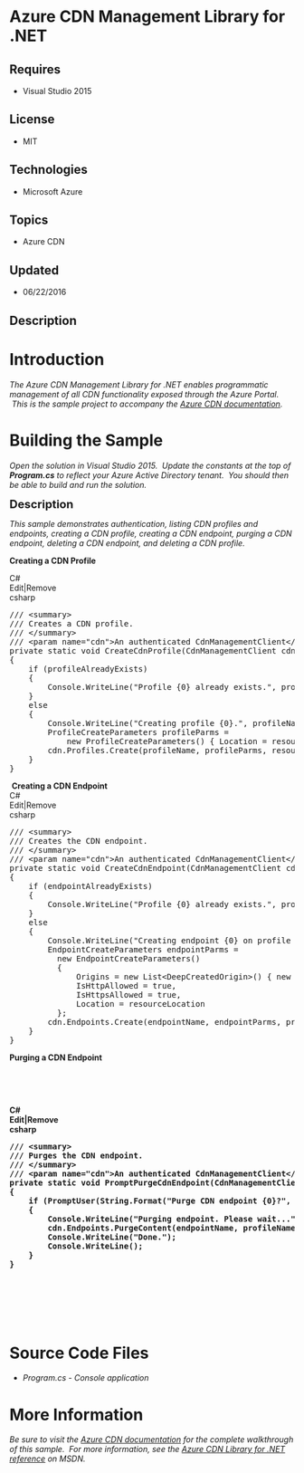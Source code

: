 # Azure CDN Management Library for .NET
## Requires
- Visual Studio 2015
## License
- MIT
## Technologies
- Microsoft Azure
## Topics
- Azure CDN
## Updated
- 06/22/2016
## Description

<h1>Introduction</h1>
<p><em>The Azure CDN Management Library for .NET enables programmatic management of all CDN functionality exposed through the Azure Portal. &nbsp;This is the sample project to accompany the
<a href="https://azure.microsoft.com/documentation/articles/cdn-app-dev-net">Azure CDN documentation</a>.</em></p>
<h1><span>Building the Sample</span></h1>
<p><em>Open the solution in Visual Studio 2015. &nbsp;Update the constants at the top of
<strong>Program.cs</strong>&nbsp;to reflect your Azure Active Directory tenant. &nbsp;You should then be able to build and run the solution. &nbsp;</em></p>
<p><span style="font-size:20px; font-weight:bold">Description</span></p>
<p><em>This sample demonstrates authentication, listing CDN profiles and endpoints, creating a CDN profile, creating a CDN endpoint, purging a CDN endpoint, deleting a CDN endpoint, and deleting a CDN profile.</em></p>
<p><strong>Creating a CDN Profile</strong></p>
<div class="scriptcode">
<div class="pluginEditHolder" pluginCommand="mceScriptCode">
<div class="title"><span>C#</span></div>
<div class="pluginLinkHolder"><span class="pluginEditHolderLink">Edit</span>|<span class="pluginRemoveHolderLink">Remove</span></div>
<span class="hidden">csharp</span>

<div class="preview">
<pre class="csharp"><span class="cs__com">///&nbsp;&lt;summary&gt;</span>&nbsp;
<span class="cs__com">///&nbsp;Creates&nbsp;a&nbsp;CDN&nbsp;profile.</span>&nbsp;
<span class="cs__com">///&nbsp;&lt;/summary&gt;</span>&nbsp;
<span class="cs__com">///&nbsp;&lt;param&nbsp;name=&quot;cdn&quot;&gt;An&nbsp;authenticated&nbsp;CdnManagementClient&lt;/param&gt;</span>&nbsp;
<span class="cs__keyword">private</span>&nbsp;<span class="cs__keyword">static</span>&nbsp;<span class="cs__keyword">void</span>&nbsp;CreateCdnProfile(CdnManagementClient&nbsp;cdn)&nbsp;
{&nbsp;
&nbsp;&nbsp;&nbsp;&nbsp;<span class="cs__keyword">if</span>&nbsp;(profileAlreadyExists)&nbsp;
&nbsp;&nbsp;&nbsp;&nbsp;{&nbsp;
&nbsp;&nbsp;&nbsp;&nbsp;&nbsp;&nbsp;&nbsp;&nbsp;Console.WriteLine(<span class="cs__string">&quot;Profile&nbsp;{0}&nbsp;already&nbsp;exists.&quot;</span>,&nbsp;profileName);&nbsp;
&nbsp;&nbsp;&nbsp;&nbsp;}&nbsp;
&nbsp;&nbsp;&nbsp;&nbsp;<span class="cs__keyword">else</span>&nbsp;
&nbsp;&nbsp;&nbsp;&nbsp;{&nbsp;
&nbsp;&nbsp;&nbsp;&nbsp;&nbsp;&nbsp;&nbsp;&nbsp;Console.WriteLine(<span class="cs__string">&quot;Creating&nbsp;profile&nbsp;{0}.&quot;</span>,&nbsp;profileName);&nbsp;
&nbsp;&nbsp;&nbsp;&nbsp;&nbsp;&nbsp;&nbsp;&nbsp;ProfileCreateParameters&nbsp;profileParms&nbsp;=&nbsp;
&nbsp;&nbsp;&nbsp;&nbsp;&nbsp;&nbsp;&nbsp;&nbsp;&nbsp;&nbsp;&nbsp;&nbsp;<span class="cs__keyword">new</span>&nbsp;ProfileCreateParameters()&nbsp;{&nbsp;Location&nbsp;=&nbsp;resourceLocation,&nbsp;Sku&nbsp;=&nbsp;<span class="cs__keyword">new</span>&nbsp;Sku(SkuName.StandardVerizon)&nbsp;};&nbsp;
&nbsp;&nbsp;&nbsp;&nbsp;&nbsp;&nbsp;&nbsp;&nbsp;cdn.Profiles.Create(profileName,&nbsp;profileParms,&nbsp;resourceGroupName);&nbsp;
&nbsp;&nbsp;&nbsp;&nbsp;}&nbsp;
}</pre>
</div>
</div>
</div>
<div class="endscriptcode">&nbsp;<strong>Creating a CDN Endpoint</strong></div>
<div class="scriptcode">
<div class="pluginEditHolder" pluginCommand="mceScriptCode">
<div class="title"><span>C#</span></div>
<div class="pluginLinkHolder"><span class="pluginEditHolderLink">Edit</span>|<span class="pluginRemoveHolderLink">Remove</span></div>
<span class="hidden">csharp</span>

<div class="preview">
<pre class="csharp"><span class="cs__com">///&nbsp;&lt;summary&gt;</span>&nbsp;
<span class="cs__com">///&nbsp;Creates&nbsp;the&nbsp;CDN&nbsp;endpoint.</span>&nbsp;
<span class="cs__com">///&nbsp;&lt;/summary&gt;</span>&nbsp;
<span class="cs__com">///&nbsp;&lt;param&nbsp;name=&quot;cdn&quot;&gt;An&nbsp;authenticated&nbsp;CdnManagementClient&lt;/param&gt;</span>&nbsp;
<span class="cs__keyword">private</span>&nbsp;<span class="cs__keyword">static</span>&nbsp;<span class="cs__keyword">void</span>&nbsp;CreateCdnEndpoint(CdnManagementClient&nbsp;cdn)&nbsp;
{&nbsp;
&nbsp;&nbsp;&nbsp;&nbsp;<span class="cs__keyword">if</span>&nbsp;(endpointAlreadyExists)&nbsp;
&nbsp;&nbsp;&nbsp;&nbsp;{&nbsp;
&nbsp;&nbsp;&nbsp;&nbsp;&nbsp;&nbsp;&nbsp;&nbsp;Console.WriteLine(<span class="cs__string">&quot;Profile&nbsp;{0}&nbsp;already&nbsp;exists.&quot;</span>,&nbsp;profileName);&nbsp;
&nbsp;&nbsp;&nbsp;&nbsp;}&nbsp;
&nbsp;&nbsp;&nbsp;&nbsp;<span class="cs__keyword">else</span>&nbsp;
&nbsp;&nbsp;&nbsp;&nbsp;{&nbsp;
&nbsp;&nbsp;&nbsp;&nbsp;&nbsp;&nbsp;&nbsp;&nbsp;Console.WriteLine(<span class="cs__string">&quot;Creating&nbsp;endpoint&nbsp;{0}&nbsp;on&nbsp;profile&nbsp;{1}.&quot;</span>,&nbsp;endpointName,&nbsp;profileName);&nbsp;
&nbsp;&nbsp;&nbsp;&nbsp;&nbsp;&nbsp;&nbsp;&nbsp;EndpointCreateParameters&nbsp;endpointParms&nbsp;=&nbsp;
&nbsp;&nbsp;&nbsp;&nbsp;&nbsp;&nbsp;&nbsp;&nbsp;&nbsp;&nbsp;<span class="cs__keyword">new</span>&nbsp;EndpointCreateParameters()&nbsp;
&nbsp;&nbsp;&nbsp;&nbsp;&nbsp;&nbsp;&nbsp;&nbsp;&nbsp;&nbsp;{&nbsp;
&nbsp;&nbsp;&nbsp;&nbsp;&nbsp;&nbsp;&nbsp;&nbsp;&nbsp;&nbsp;&nbsp;&nbsp;&nbsp;&nbsp;Origins&nbsp;=&nbsp;<span class="cs__keyword">new</span>&nbsp;List&lt;DeepCreatedOrigin&gt;()&nbsp;{&nbsp;<span class="cs__keyword">new</span>&nbsp;DeepCreatedOrigin(<span class="cs__string">&quot;Contoso&quot;</span>,&nbsp;<span class="cs__string">&quot;www.contoso.com&quot;</span>)&nbsp;},&nbsp;
&nbsp;&nbsp;&nbsp;&nbsp;&nbsp;&nbsp;&nbsp;&nbsp;&nbsp;&nbsp;&nbsp;&nbsp;&nbsp;&nbsp;IsHttpAllowed&nbsp;=&nbsp;<span class="cs__keyword">true</span>,&nbsp;
&nbsp;&nbsp;&nbsp;&nbsp;&nbsp;&nbsp;&nbsp;&nbsp;&nbsp;&nbsp;&nbsp;&nbsp;&nbsp;&nbsp;IsHttpsAllowed&nbsp;=&nbsp;<span class="cs__keyword">true</span>,&nbsp;
&nbsp;&nbsp;&nbsp;&nbsp;&nbsp;&nbsp;&nbsp;&nbsp;&nbsp;&nbsp;&nbsp;&nbsp;&nbsp;&nbsp;Location&nbsp;=&nbsp;resourceLocation&nbsp;
&nbsp;&nbsp;&nbsp;&nbsp;&nbsp;&nbsp;&nbsp;&nbsp;&nbsp;&nbsp;};&nbsp;
&nbsp;&nbsp;&nbsp;&nbsp;&nbsp;&nbsp;&nbsp;&nbsp;cdn.Endpoints.Create(endpointName,&nbsp;endpointParms,&nbsp;profileName,&nbsp;resourceGroupName);&nbsp;
&nbsp;&nbsp;&nbsp;&nbsp;}&nbsp;
}</pre>
</div>
</div>
</div>
<p><strong>Purging a CDN Endpoint</strong><strong>&nbsp;</strong><strong> </strong>
</p>
<p><strong>&nbsp;</strong></p>
<p><strong>&nbsp;</strong></p>
<p><strong></p>
<div class="scriptcode">
<div class="pluginEditHolder" pluginCommand="mceScriptCode">
<div class="title"><span>C#</span></div>
<div class="pluginLinkHolder"><span class="pluginEditHolderLink">Edit</span>|<span class="pluginRemoveHolderLink">Remove</span></div>
<span class="hidden">csharp</span>

<div class="preview">
<pre class="csharp"><span class="cs__com">///&nbsp;&lt;summary&gt;</span>&nbsp;
<span class="cs__com">///&nbsp;Purges&nbsp;the&nbsp;CDN&nbsp;endpoint.</span>&nbsp;
<span class="cs__com">///&nbsp;&lt;/summary&gt;</span>&nbsp;
<span class="cs__com">///&nbsp;&lt;param&nbsp;name=&quot;cdn&quot;&gt;An&nbsp;authenticated&nbsp;CdnManagementClient&lt;/param&gt;</span>&nbsp;
<span class="cs__keyword">private</span>&nbsp;<span class="cs__keyword">static</span>&nbsp;<span class="cs__keyword">void</span>&nbsp;PromptPurgeCdnEndpoint(CdnManagementClient&nbsp;cdn)&nbsp;
{&nbsp;
&nbsp;&nbsp;&nbsp;&nbsp;<span class="cs__keyword">if</span>&nbsp;(PromptUser(String.Format(<span class="cs__string">&quot;Purge&nbsp;CDN&nbsp;endpoint&nbsp;{0}?&quot;</span>,&nbsp;endpointName)))&nbsp;
&nbsp;&nbsp;&nbsp;&nbsp;{&nbsp;
&nbsp;&nbsp;&nbsp;&nbsp;&nbsp;&nbsp;&nbsp;&nbsp;Console.WriteLine(<span class="cs__string">&quot;Purging&nbsp;endpoint.&nbsp;Please&nbsp;wait...&quot;</span>);&nbsp;
&nbsp;&nbsp;&nbsp;&nbsp;&nbsp;&nbsp;&nbsp;&nbsp;cdn.Endpoints.PurgeContent(endpointName,&nbsp;profileName,&nbsp;resourceGroupName,&nbsp;<span class="cs__keyword">new</span>&nbsp;List&lt;<span class="cs__keyword">string</span>&gt;()&nbsp;{&nbsp;<span class="cs__string">&quot;/*&quot;</span>&nbsp;});&nbsp;
&nbsp;&nbsp;&nbsp;&nbsp;&nbsp;&nbsp;&nbsp;&nbsp;Console.WriteLine(<span class="cs__string">&quot;Done.&quot;</span>);&nbsp;
&nbsp;&nbsp;&nbsp;&nbsp;&nbsp;&nbsp;&nbsp;&nbsp;Console.WriteLine();&nbsp;
&nbsp;&nbsp;&nbsp;&nbsp;}&nbsp;
}</pre>
</div>
</div>
</div>
</strong>
<p></p>
<p>&nbsp;</p>
<p>&nbsp;</p>
<p>&nbsp;</p>
<h1><span>Source Code Files</span></h1>
<ul>
<li><em>Program.cs - Console application</em> </li></ul>
<h1>More Information</h1>
<p><em>Be sure to visit the <em><a href="https://azure.microsoft.com/documentation/articles/cdn-app-dev-net">Azure CDN documentation</a>&nbsp;for the complete walkthrough of this sample. &nbsp;</em>For more information, see the
<a href="https://msdn.microsoft.com/library/mt657769.aspx">Azure CDN Library for .NET reference</a>&nbsp;on MSDN.</em></p>
<div class="mcePaste" id="_mcePaste" style="left:-10000px; top:54px; width:1px; height:1px; overflow:hidden">
<h1>Introduction</h1>
<p><em>The Azure CDN Management Library for .NET enables programmatic management of all CDN functionality exposed through the Azure Portal. &nbsp;This is the sample project to accompany the&nbsp;<a href="https://azure.microsoft.com/documentation/articles/cdn-app-dev-net">Azure
 CDN documentation</a>.</em></p>
<h1>Building the Sample</h1>
<p><em>Open the solution in Visual Studio 2015. &nbsp;Update the constants at the top of&nbsp;<strong>Program.cs</strong>&nbsp;to reflect your Azure Active Directory tenant. &nbsp;You should then be able to build and run the solution. &nbsp;</em></p>
<p><span style="font-size:20px; font-weight:bold">Description</span></p>
<p><em>This sample demostrates authentication, listing CDN profiles and endpoints, creating a CDN profile, creating a CDN endpoint, purging a CDN endpoint, deleting a CDN endpoint, and deleting a CDN profile.</em></p>
<p>&nbsp;</p>
<div class="scriptcode" style="line-height:15px">
<div class="pluginEditHolder" pluginCommand="mceScriptCode">
<div class="title">C#</div>
<div class="pluginLinkHolder" style="margin-left:299.5px"><span class="pluginEditHolderLink">Edit</span>|<span class="pluginRemoveHolderLink">Remove</span></div>
<div class="preview">
<pre class="csharp">&nbsp;&nbsp;&nbsp;&nbsp;&nbsp;&nbsp;&nbsp;&nbsp;<span class="cs__com">///&nbsp;&lt;summary&gt;</span>&nbsp;
&nbsp;&nbsp;&nbsp;&nbsp;&nbsp;&nbsp;&nbsp;&nbsp;<span class="cs__com">///&nbsp;Creates&nbsp;the&nbsp;CDN&nbsp;endpoint.</span>&nbsp;
&nbsp;&nbsp;&nbsp;&nbsp;&nbsp;&nbsp;&nbsp;&nbsp;<span class="cs__com">///&nbsp;&lt;/summary&gt;</span>&nbsp;
&nbsp;&nbsp;&nbsp;&nbsp;&nbsp;&nbsp;&nbsp;&nbsp;<span class="cs__com">///&nbsp;&lt;param&nbsp;name=&quot;cdn&quot;&gt;An&nbsp;authenticated&nbsp;CdnManagementClient&lt;/param&gt;</span>&nbsp;
&nbsp;&nbsp;&nbsp;&nbsp;&nbsp;&nbsp;&nbsp;&nbsp;<span class="cs__keyword">private</span>&nbsp;<span class="cs__keyword">static</span>&nbsp;<span class="cs__keyword">void</span>&nbsp;CreateCdnEndpoint(CdnManagementClient&nbsp;cdn)&nbsp;
&nbsp;&nbsp;&nbsp;&nbsp;&nbsp;&nbsp;&nbsp;&nbsp;{&nbsp;
&nbsp;&nbsp;&nbsp;&nbsp;&nbsp;&nbsp;&nbsp;&nbsp;&nbsp;&nbsp;&nbsp;&nbsp;<span class="cs__keyword">if</span>&nbsp;(endpointAlreadyExists)&nbsp;
&nbsp;&nbsp;&nbsp;&nbsp;&nbsp;&nbsp;&nbsp;&nbsp;&nbsp;&nbsp;&nbsp;&nbsp;{&nbsp;
&nbsp;&nbsp;&nbsp;&nbsp;&nbsp;&nbsp;&nbsp;&nbsp;&nbsp;&nbsp;&nbsp;&nbsp;&nbsp;&nbsp;&nbsp;&nbsp;Console.WriteLine(<span class="cs__string">&quot;Profile&nbsp;{0}&nbsp;already&nbsp;exists.&quot;</span>,&nbsp;profileName);&nbsp;
&nbsp;&nbsp;&nbsp;&nbsp;&nbsp;&nbsp;&nbsp;&nbsp;&nbsp;&nbsp;&nbsp;&nbsp;}&nbsp;
&nbsp;&nbsp;&nbsp;&nbsp;&nbsp;&nbsp;&nbsp;&nbsp;&nbsp;&nbsp;&nbsp;&nbsp;<span class="cs__keyword">else</span>&nbsp;
&nbsp;&nbsp;&nbsp;&nbsp;&nbsp;&nbsp;&nbsp;&nbsp;&nbsp;&nbsp;&nbsp;&nbsp;{&nbsp;
&nbsp;&nbsp;&nbsp;&nbsp;&nbsp;&nbsp;&nbsp;&nbsp;&nbsp;&nbsp;&nbsp;&nbsp;&nbsp;&nbsp;&nbsp;&nbsp;Console.WriteLine(<span class="cs__string">&quot;Creating&nbsp;endpoint&nbsp;{0}&nbsp;on&nbsp;profile&nbsp;{1}.&quot;</span>,&nbsp;endpointName,&nbsp;profileName);&nbsp;
&nbsp;&nbsp;&nbsp;&nbsp;&nbsp;&nbsp;&nbsp;&nbsp;&nbsp;&nbsp;&nbsp;&nbsp;&nbsp;&nbsp;&nbsp;&nbsp;EndpointCreateParameters&nbsp;endpointParms&nbsp;=&nbsp;
&nbsp;&nbsp;&nbsp;&nbsp;&nbsp;&nbsp;&nbsp;&nbsp;&nbsp;&nbsp;&nbsp;&nbsp;&nbsp;&nbsp;&nbsp;&nbsp;&nbsp;&nbsp;<span class="cs__keyword">new</span>&nbsp;EndpointCreateParameters()&nbsp;
&nbsp;&nbsp;&nbsp;&nbsp;&nbsp;&nbsp;&nbsp;&nbsp;&nbsp;&nbsp;&nbsp;&nbsp;&nbsp;&nbsp;&nbsp;&nbsp;&nbsp;&nbsp;{&nbsp;
&nbsp;&nbsp;&nbsp;&nbsp;&nbsp;&nbsp;&nbsp;&nbsp;&nbsp;&nbsp;&nbsp;&nbsp;&nbsp;&nbsp;&nbsp;&nbsp;&nbsp;&nbsp;&nbsp;&nbsp;&nbsp;&nbsp;Origins&nbsp;=&nbsp;<span class="cs__keyword">new</span>&nbsp;List&lt;DeepCreatedOrigin&gt;()&nbsp;{&nbsp;<span class="cs__keyword">new</span>&nbsp;DeepCreatedOrigin(<span class="cs__string">&quot;Contoso&quot;</span>,&nbsp;<span class="cs__string">&quot;www.contoso.com&quot;</span>)&nbsp;},&nbsp;
&nbsp;&nbsp;&nbsp;&nbsp;&nbsp;&nbsp;&nbsp;&nbsp;&nbsp;&nbsp;&nbsp;&nbsp;&nbsp;&nbsp;&nbsp;&nbsp;&nbsp;&nbsp;&nbsp;&nbsp;&nbsp;&nbsp;IsHttpAllowed&nbsp;=&nbsp;<span class="cs__keyword">true</span>,&nbsp;
&nbsp;&nbsp;&nbsp;&nbsp;&nbsp;&nbsp;&nbsp;&nbsp;&nbsp;&nbsp;&nbsp;&nbsp;&nbsp;&nbsp;&nbsp;&nbsp;&nbsp;&nbsp;&nbsp;&nbsp;&nbsp;&nbsp;IsHttpsAllowed&nbsp;=&nbsp;<span class="cs__keyword">true</span>,&nbsp;
&nbsp;&nbsp;&nbsp;&nbsp;&nbsp;&nbsp;&nbsp;&nbsp;&nbsp;&nbsp;&nbsp;&nbsp;&nbsp;&nbsp;&nbsp;&nbsp;&nbsp;&nbsp;&nbsp;&nbsp;&nbsp;&nbsp;Location&nbsp;=&nbsp;resourceLocation&nbsp;
&nbsp;&nbsp;&nbsp;&nbsp;&nbsp;&nbsp;&nbsp;&nbsp;&nbsp;&nbsp;&nbsp;&nbsp;&nbsp;&nbsp;&nbsp;&nbsp;&nbsp;&nbsp;};&nbsp;
&nbsp;&nbsp;&nbsp;&nbsp;&nbsp;&nbsp;&nbsp;&nbsp;&nbsp;&nbsp;&nbsp;&nbsp;&nbsp;&nbsp;&nbsp;&nbsp;cdn.Endpoints.Create(endpointName,&nbsp;endpointParms,&nbsp;profileName,&nbsp;resourceGroupName);&nbsp;
&nbsp;&nbsp;&nbsp;&nbsp;&nbsp;&nbsp;&nbsp;&nbsp;&nbsp;&nbsp;&nbsp;&nbsp;}&nbsp;
&nbsp;&nbsp;&nbsp;&nbsp;&nbsp;&nbsp;&nbsp;&nbsp;}</pre>
</div>
</div>
</div>
<h1>Source Code Files</h1>
<ul>
<li><em>Program.cs - Console application</em> </li></ul>
<h1>More Information</h1>
<p><em>Be sure to visit the&nbsp;<em><a href="https://azure.microsoft.com/documentation/articles/cdn-app-dev-net">Azure CDN documentation</a>&nbsp;for the complete walkthrough of this sample. &nbsp;</em>For more information, see the&nbsp;<a href="https://msdn.microsoft.com/library/mt657769.aspx">Azure
 CDN Library for .NET reference</a>&nbsp;on MSDN.</em></p>
</div>

